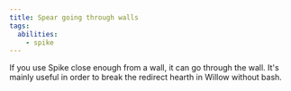 ```yaml
---
title: Spear going through walls
tags:
  abilities:
    - spike
---
```


If you use Spike close enough from a wall, it can go through the wall. It's mainly useful in order to break the redirect hearth in Willow without bash.

<youtube-video id="mqCpE9LwXiM"></youtube-video>